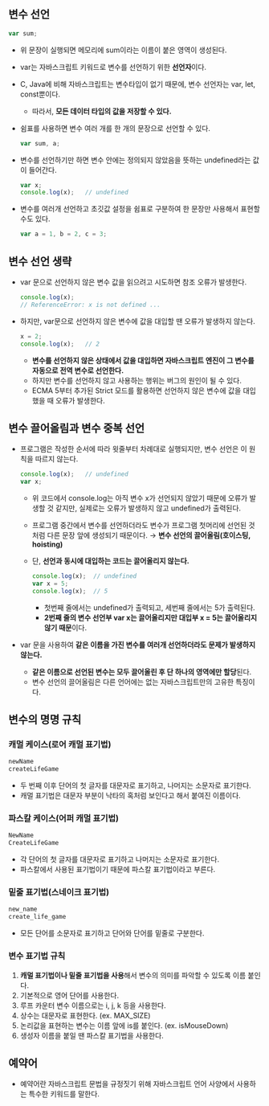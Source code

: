 ## 변수 선언

```jsx
var sum;
```

- 위 문장이 실행되면 메모리에 sum이라는 이름이 붙은 영역이 생성된다.
- var는 자바스크립트 키워드로 변수를 선언하기 위한 **선언자**이다.
- C, Java에 비해 자바스크립트는 변수타입이 없기 때문에, 변수 선언자는 var, let, const뿐이다.
    - 따라서, **모든 데이터 타입의 값을 저장할 수 있다.**
- 쉼표를 사용하면 변수 여러 개를 한 개의 문장으로 선언할 수 있다.
    
    ```jsx
    var sum, a;
    ```
    
- 변수를 선언하기만 하면 변수 안에는 정의되지 않았음을 뜻하는 undefined라는 값이 들어간다.
    
    ```jsx
    var x;
    console.log(x);   // undefined
    ```
    
- 변수를 여러개 선언하고 초깃값 설정을 쉼표로 구분하여 한 문장만 사용해서 표현할 수도 있다.
    
    ```jsx
    var a = 1, b = 2, c = 3;
    ```
    

## 변수 선언 생략

- var 문으로 선언하지 않은 변수 값을 읽으려고 시도하면 참조 오류가 발생한다.
    
    ```jsx
    console.log(x);
    // ReferenceError: x is not defined ...
    ```
    
- 하지만, var문으로 선언하지 않은 변수에 값을 대입할 땐 오류가 발생하지 않는다.
    
    ```jsx
    x = 2;
    console.log(x);   // 2
    ```
    
    - **변수를 선언하지 않은 상태에서 값을 대입하면 자바스크립트 엔진이 그 변수를 자동으로 전역 변수로 선언한다.**
    - 하지만 변수를 선언하지 않고 사용하는 행위는 버그의 원인이 될 수 있다.
    - ECMA 5부터 추가된 Strict 모드를 활용하면 선언하지 않은 변수에 값을 대입했을 때 오류가 발생한다.

## 변수 끌어올림과 변수 중복 선언

- 프로그램은 작성한 순서에 따라 윗줄부터 차례대로 실행되지만, 변수 선언은 이 원칙을 따르지 않는다.
    
    ```jsx
    console.log(x);   // undefined
    var x;
    ```
    
    - 위 코드에서 console.log는 아직 변수 x가 선언되지 않았기 때문에 오류가 발생할 것 같지만, 실제로는 오류가 발생하지 않고 undefined가 출력된다.
    - 프로그램 중간에서 변수를 선언하더라도 변수가 프로그램 첫머리에 선언된 것처럼 다른 문장 앞에 생성되기 때문이다. → **변수 선언의 끌어올림(호이스팅, hoisting)**
    - 단, **선언과 동시에 대입하는 코드는 끌어올리지 않는다.**
        
        ```jsx
        console.log(x);  // undefined
        var x = 5;
        console.log(x);  // 5
        ```
        
        - 첫번째 줄에서는 undefined가 출력되고, 세번째 줄에서는 5가 출력된다.
        - **2번째 줄의 변수 선언부 var x는 끌어올리지만 대입부 x = 5는 끌어올리지 않기 때문**이다.
- var 문을 사용하여 **같은 이름을 가진 변수를 여러개 선언하더라도 문제가 발생하지 않는다.**
    - **같은 이름으로 선언된 변수는 모두 끌어올린 후 단 하나의 영역에만 할당**된다.
    - 변수 선언의 끌어올림은 다른 언어에는 없는 자바스크립트만의 고유한 특징이다.

## 변수의 명명 규칙

### 캐멀 케이스(로어 캐멀 표기법)

```java
newName
createLifeGame
```

- 두 번째 이후 단어의 첫 글자를 대문자로 표기하고, 나머지는 소문자로 표기한다.
- 캐멀 표기법은 대문자 부분이 낙타의 혹처럼 보인다고 해서 붙여진 이름이다.

### 파스칼 케이스(어퍼 캐멀 표기법)

```java
NewName
CreateLifeGame
```

- 각 단어의 첫 글자를 대문자로 표기하고 나머지는 소문자로 표기한다.
- 파스칼에서 사용된 표기법이기 때문에 파스칼 표기법이라고 부른다.

### 밑줄 표기법(스네이크 표기법)

```java
new_name
create_life_game
```

- 모든 단어를 소문자로 표기하고 단어와 단어를 밑줄로 구분한다.

### 변수 표기법 규칙

1. **캐멀 표기법이나 밑줄 표기법을 사용**해서 변수의 의미를 파악할 수 있도록 이름 붙인다.
2. 기본적으로 영어 단어를 사용한다.
3. 루프 카운터 변수 이름으로는 i, j, k 등을 사용한다.
4. 상수는 대문자로 표현한다. (ex. MAX_SIZE)
5. 논리값을 표현하는 변수는 이름 앞에 is를 붙인다. (ex. isMouseDown)
6. 생성자 이름을 붙일 땐 파스칼 표기법을 사용한다.

## 예약어

- 예약어란 자바스크립트 문법을 규정짓기 위해 자바스크립트 언어 사양에서 사용하는 특수한 키워드를 말한다.